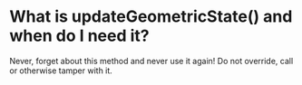What is updateGeometricState() and when do I need it?
=====================================================

Never, forget about this method and never use it again! Do not override,
call or otherwise tamper with it.
